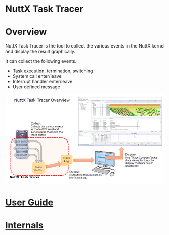 NuttX Task Tracer
=================

# Overview

NuttX Task Tracer is the tool to collect the various events in the NuttX kernel and display the result graphically.

It can collect the following events.

- Task execution, termination, switching
- System call enter/leave
- Interrupt handler enter/leave
- User defined message

![Task Tracer Overview](image/nuttx-task-tracer-overview.png)

# [User Guide](NuttXTaskTracer.md)

# [Internals](NuttXTaskTracerInternals.md)


